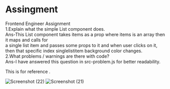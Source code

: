 # Assingment
Frontend Engineer Assignment <br />
1.Explain what the simple List component does. <br />
Ans-This List component takes items as a prop where items is  an array then it maps and calls for <br/> a single list item and passes some props to it and when user clicks on it, then that specific index singlelistitem background color changes. <br/>
2.What problems / warnings are there with code? <br/>
Ans-I have answered this question in src-problem.js for better readability.


This is for reference .


![Screenshot (22)](https://user-images.githubusercontent.com/57242952/193466787-a9512359-9695-48f8-ae14-ac9d4cef6cda.png)
![Screenshot (21)](https://user-images.githubusercontent.com/57242952/193466795-69a3eff7-cfec-44aa-b2ae-b4104525b29d.png)
